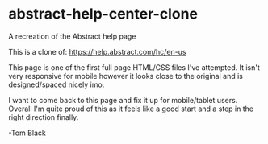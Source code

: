 # abstract-help-center-clone

A recreation of the Abstract help page

This is a clone of: https://help.abstract.com/hc/en-us

This page is one of the first full page HTML/CSS files I've attempted. It isn't very responsive for mobile however it looks close to the original and is designed/spaced nicely imo.

I want to come back to this page and fix it up for mobile/tablet users. Overall I'm quite proud of this as it feels like a good start and a step in the right direction finally.

-Tom Black
